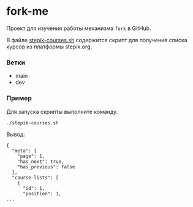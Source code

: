 # fork-me

Проект для изучения работы механизма `fork` в GitHub.

В файле [stepik-courses.sh](./stepik-courses.sh) содержится скрипт для получения списка курсов из платформы stepik.org.

### Ветки

- main
- dev

### Пример

Для запуска скрипты выполните команду.

```bash
./stepik-courses.sh
```

Вывод:

```
{
  "meta": {
    "page": 1,
    "has_next": true,
    "has_previous": false
  },
  "course-lists": [
    {
      "id": 1,
      "position": 1,
...
```
